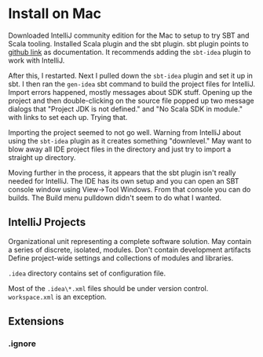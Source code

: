 # Install on Mac

Downloaded IntelliJ community edition for the Mac to setup to try SBT
and Scala tooling. Installed Scala plugin and the sbt plugin. sbt
plugin points to
[github link](https://github.com/orfjackal/idea-sbt-plugin/wiki) as
documentation. It recommends adding the `sbt-idea` plugin to work with
IntelliJ.

After this, I restarted. Next I pulled down the `sbt-idea` plugin and
set it up in sbt. I then ran the `gen-idea` sbt command to build the
project files for IntelliJ. Import errors happened, mostly messages
about SDK stuff. Opening up the project and then double-clicking on
the source file popped up two message dialogs that "Project JDK is not
defined." and "No Scala SDK in module." with links to set each
up. Trying that.

Importing the project seemed to not go well. Warning from IntelliJ
about using the `sbt-idea` plugin as it creates something "downlevel."
May want to blow away all IDE project files in the directory and just
try to import a straight up directory.

Moving further in the process, it appears that the sbt plugin isn't
really needed for IntelliJ. The IDE has its own setup and you can open
an SBT console window using View->Tool Windows. From that console you
can do builds. The Build menu pulldown didn't seem to do what I
wanted.

## IntelliJ Projects
Organizational unit representing a complete software solution.
May contain a series of discrete, isolated, modules.
Don't contain development artifacts
Define project-wide settings and collections of modules and libraries.

`.idea` directory contains set of configuration file.

Most of the `.idea\*.xml` files should be under version
control. `workspace.xml` is an exception.

## Extensions

### .ignore


